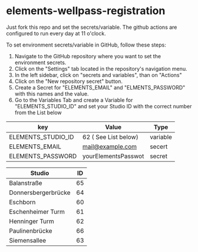 # elements-wellpass-registration


Just fork this repo and set the secrets/variable. The github actions are configured to run every day at 11 o'clock.


To set environment secrets/variable in GitHub, follow these steps:

1. Navigate to the GitHub repository where you want to set the environment secrets.
2. Click on the "Settings" tab located in the repository's navigation menu.
3. In the left sidebar, click on "secrets and variables", than on "Actions"
4. Click on the "New repository secret" button.
5. Create a Secret for "ELEMENTS_EMAIL" and "ELMENTS_PASSWORD" with this names and the value.
6. Go to the Variables Tab and create a Variable for "ELEMENTS_STUDIO_ID" and set your Studio ID with the correct number from the List below 


| key | Value | Type |
| --- | --- | --- |
|ELEMENTS_STUDIO_ID| 62 ( See List below) | variable |
|ELEMENTS_EMAIL | mail@example.com | secert |
|ELEMENTS_PASSWORD | yourElementsPasswot | secret |

| Studio | ID | 
| --- | --- |
| Balanstraße | 65 | 
| Donnersbergerbrücke | 64 | 
| Eschborn | 60 | 
| Eschenheimer Turm | 61 | 
| Henninger Turm | 62 | 
| Paulinenbrücke | 66 | 
| Siemensallee | 63 | 
